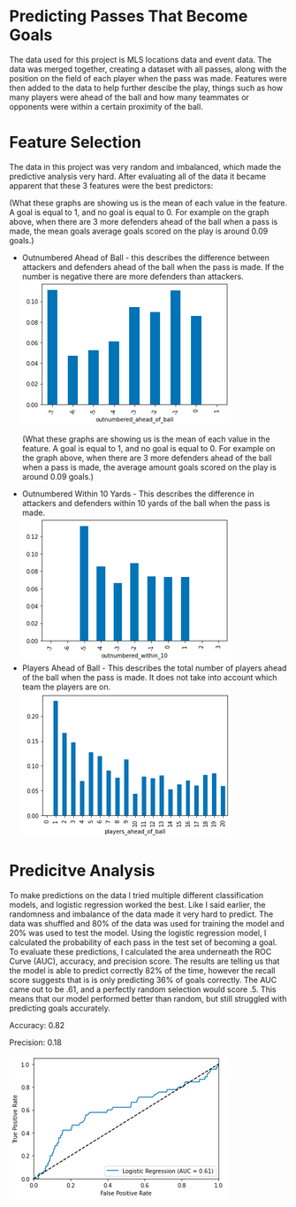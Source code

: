 <html>
    <body>
        <h1>Predicting Passes That Become Goals</h1>
        <p>The data used for this project is MLS locations data and event data. The data was merged together, creating a dataset 
        with all passes, along with the position on the field of each player when the pass was made. Features were 
        then added to the data to help further descibe the play, things such as how many players were ahead of the ball and how
        many teammates or opponents were within a certain proximity of the ball. </p>
        <h1>Feature Selection</h1>
        <p>The data in this project was very random and imbalanced, which made the predictive analysis very hard. After evaluating 
        all of the data it became apparent that these 3 features were the best predictors: </p>
        <p>(What these graphs are showing us is the mean of each value in the feature. A goal is equal to 1, and no goal is equal to 0. For example on the graph above, when there are 3 more defenders ahead of the ball when a pass is made, the mean goals average goals scored on the play is around 0.09 goals.)</p>
        <ul>
            <li>Outnumbered Ahead of Ball - this describes the difference between attackers and defenders ahead of the ball when the pass is made.
             If the number is negative there are more defenders than attackers. </li>
            <img src="feature1.png" alt="image">
            <p>(What these graphs are showing us is the mean of each value in the feature. A goal is equal to 1, and no goal is equal to 0. For example on the graph above, when there are 3 more defenders ahead of the ball when a pass is made, the average amount goals scored on the play is around 0.09 goals.)</p>
            <li>Outnumbered Within 10 Yards - This describes the difference in attackers and defenders within 10 yards of the ball when the pass is made.  </li>
            <img src="feature2.png" alt="image">
            <li>Players Ahead of Ball - This describes the total number of players ahead of the ball when the pass is made. It does not take into account which team the players are on. </li>
            <img src="feature3.png" alt="image">
        </ul>
        <h1>Predicitve Analysis</h1>
        <p>To make predictions on the data I tried multiple different classification models, and logistic regression worked the best. Like I said earlier, the randomness and imbalance of the data made it very hard to predict. 
            The data was shuffled and 80% of the data was used for training the model and 20% was used to test the model. 
            Using the logistic regression model, I calculated the probability of each pass in the test set of becoming a goal. To evaluate these predictions, I calculated the area underneath the ROC Curve (AUC), accuracy, and precision score. 
            The results are telling us that the model is able to predict correctly 82% of the time, however the recall score suggests that is is only predicting 36% of goals correctly.
        The AUC came out to be .61, and a perfectly random selection would score .5. This means that our model performed better than random, but still struggled with predicting goals accurately. 
        </p>
        <p>Accuracy: 0.82</p> 
        <p>Precision: 0.18</p> 
        <img src="auc.png" alt="image">
    </body>
</html>
